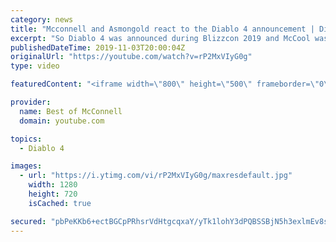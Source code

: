 ```yaml
---
category: news
title: "Mcconnell and Asmongold react to the Diablo 4 announcement | Diablo 4 | Blizzcon 2019"
excerpt: "So Diablo 4 was announced during Blizzcon 2019 and McCool was, for lack of better words, more than happy about it.... Mcconnell and Asmongold react to the ..."
publishedDateTime: 2019-11-03T20:00:04Z
originalUrl: "https://youtube.com/watch?v=rP2MxVIyG0g"
type: video

featuredContent: "<iframe width=\"800\" height=\"500\" frameborder=\"0\" src=\"https://www.youtube.com/embed/rP2MxVIyG0g\" allow=\"accelerometer; autoplay; encrypted-media; gyroscope; picture-in-picture\" allowfullscreen></iframe>"

provider:
  name: Best of McConnell
  domain: youtube.com

topics:
  - Diablo 4

images:
  - url: "https://i.ytimg.com/vi/rP2MxVIyG0g/maxresdefault.jpg"
    width: 1280
    height: 720
    isCached: true

secured: "pbPeKKb6+ectBGCpPRhsrVdHtgcqxaY/yTk1lohY3dPQBSSBjN5h3exlmEv8s4vgMWDc30KXx8fJZsvz2MkRfrZv+LF60jFSYontsfN9bvS2tFL3HC9Jg5qew716cINkUDv5BgUFJOOOVuCMPZKG7vMRuBi0Z8Nd7uG2vNQr3jbZPWiJU9N1ez5DP/ndmBZIjbF6l4QPcYmHCVsT+T9bD902OytSwyoysZFRu4Ys/jkw24rPf1sn4KT0kDim4z/ZA72bmpKg9hXDgZZsw7i7c7GoAg3bwrVTh8jvUACQAMr+gkbUj8UHzrknlh1T6mD//L1mrNxKfpP7X58tnULVCdET9ZObA958Mp90F0MAzdwjlfChsxIRZ7JVw9Mg/FSX2Knw6bRLkrFctE6fC200tbgUyl2FOTkhZOvw8Avwlaqom8RXGiFwPRtKELcpEPkT;TqyDY3SW1BMZg4XtWbhmiA=="
---
```


